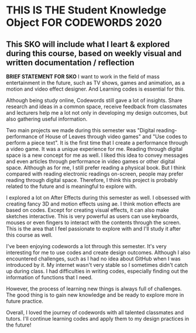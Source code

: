 # THIS IS THE Student Knowledge Object FOR CODEWORDS 2020

## This SKO will include what I leart & explored during this course, based on weekly visual and written documentation / reflection

**BRIEF STATEMENT FOR SKO**
I want to work in the field of mass entertainment in the future, such as TV shows,
games and animation, as a motion and video effect designer. And Learning codes is essential for this.  

Although being study online, Codewords still gave a lot of insights. Share research and ideas in
a common space, receive feedback from classmates and lecturers help me a lot not only in
developing my design outcomes, but also gathering useful information.

Two main projects we made during this semester was "Digital reading-performance of House of Leaves through video games" and "Use codes to perform a piece text".
It is the first time that I create a performance through a video game. It was a unique experience for me. Reading through digital space is a new concept for me as well. I liked this idea to convey messages and even articles through performance in video games or other digital space. Although as for me, I still prefer reading a physical book. But I think compared with reading electronic readings on-screen, people may prefer reading through digital space. Therefore, I think this project is probably related to the future and is meaningful to explore with.

I explored a lot on After Effects during this semester as well. I obsessed with creating fancy 3D and motion effects using ae. I think motion effects are based on codes. Except for creating visual effects, it can also make sketches interactive. This is very powerful as users can use keyboards, mouses or even fingers to interact with the contents through the screen. This is the area that I feel passionate to explore with and I'll study it after this course as well.

I've been enjoying codewords a lot through this semester. It's very interesting for me to use codes and create design outcomes. Although I also encountered challenges, such as I had no idea about GitHub when I was introduced by it. My internet wasn't very stable so I sometimes didn't catch up during class. I had difficulties in writing codes, especially finding out the information of functions that I need.

However, the process of learning new things is always full of challenges. The good thing is to gain new knowledge and be ready to explore more in future practice.

Overall, I loved the journey of codewords with all talented classmates and tutors. I'll continue learning codes and apply them to my design practices in the future!





